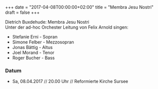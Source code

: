+++
date = "2017-04-08T00:00:00+02:00"
title = "Membra Jesu Nostri"
draft = false
+++

Dietrich Buxdehude: Membra Jesu Nostri   
Unter der ad-hoc Orchester Leitung von Felix Arnold singen:

* Stefanie Erni - Sopran
* Simone Felber - Mezzosopran
* Jonas Bättig - Altus
* Joel Morand - Tenor
* Roger Bucher - Bass

### Datum

* Sa, 08.04.2017 // 20.00 Uhr // Reformierte Kirche Sursee
